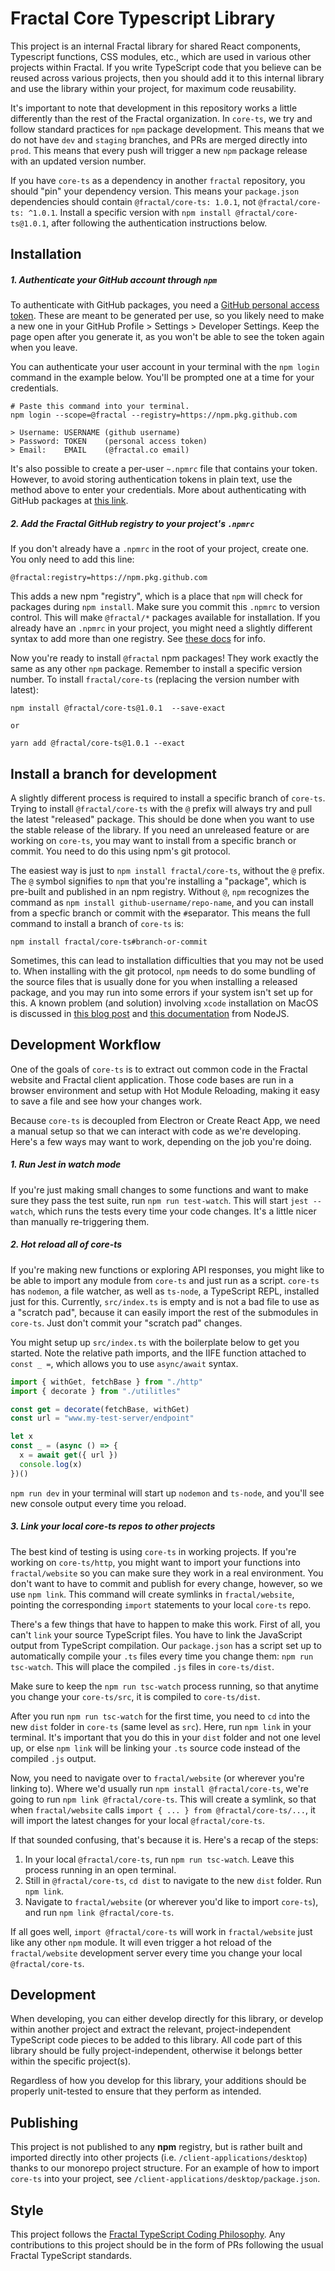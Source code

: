 # Fractal Core Typescript Library

This project is an internal Fractal library for shared React components, Typescript functions, CSS modules, etc., which are used in various other projects within Fractal. If you write TypeScript code that you believe can be reused across various projects, then you should add it to this internal library and use the library within your project, for maximum code reusability.

It's important to note that development in this repository works a little differently than the rest of the Fractal organization. In `core-ts`, we try and follow standard practices for `npm` package development. This means that we do not have `dev` and `staging` branches, and PRs are merged directly into `prod`. This means that every push will trigger a new `npm` package release with an updated version number.

If you have `core-ts` as a dependency in another `fractal` repository, you should "pin" your dependency version. This means your `package.json` dependencies should contain `@fractal/core-ts: 1.0.1`, not `@fractal/core-ts: ^1.0.1`. Install a specific version with `npm install @fractal/core-ts@1.0.1`, after following the authentication instructions below.

## Installation

##### 1. Authenticate your GitHub account through `npm`

To authenticate with GitHub packages, you need a [GitHub personal access token](https://docs.github.com/en/github/authenticating-to-github/creating-a-personal-access-token). These are meant to be generated per use, so you likely need to make a new one in your GitHub Profile > Settings > Developer Settings. Keep the page open after you generate it, as you won't be able to see the token again when you leave.

You can authenticate your user account in your terminal with the `npm login` command in the example below. You'll be prompted one at a time for your credentials.

    # Paste this command into your terminal.
    npm login --scope=@fractal --registry=https://npm.pkg.github.com

    > Username: USERNAME (github username)
    > Password: TOKEN    (personal access token)
    > Email:    EMAIL    (@fractal.co email)

It's also possible to create a per-user `~.npmrc` file that contains your token. However, to avoid storing authentication tokens in plain text, use the method above to enter your credentials. More about authenticating with GitHub packages at [this link](https://docs.github.com/en/packages/guides/configuring-npm-for-use-with-github-packages#authenticating-to-github-packages).

##### 2. Add the Fractal GitHub registry to your project's `.npmrc`

If you don't already have a `.npmrc` in the root of your project, create one. You only need to add this line:

    @fractal:registry=https://npm.pkg.github.com

This adds a new npm "registry", which is a place that `npm` will check for packages during `npm install`. Make sure you commit this `.npmrc` to version control. This will make `@fractal/*` packages available for installation. If you already have an `.npmrc` in your project, you might need a slightly different syntax to add more than one registry. See [these docs](https://docs.github.com/en/packages/guides/configuring-npm-for-use-with-github-packages#publishing-multiple-packages-to-the-same-repository) for info.

Now you're ready to install `@fractal` npm packages! They work exactly the same as any other `npm` package. Remember to install a specific version number. To install `fractal/core-ts` (replacing the version number with latest):

    npm install @fractal/core-ts@1.0.1  --save-exact

    or

    yarn add @fractal/core-ts@1.0.1 --exact

## Install a branch for development

A slightly different process is required to install a specific branch of `core-ts`. Trying to install `@fractal/core-ts` with the `@` prefix will always try and pull the latest "released" package. This should be done when you want to use the stable release of the library. If you need an unreleased feature or are working on `core-ts`, you may want to install from a specific branch or commit. You need to do this using npm's git protocol.

The easiest way is just to `npm install fractal/core-ts`, without the `@` prefix. The `@` symbol signifies to `npm` that you're installing a "package", which is pre-built and published in an npm registry. Without `@`, `npm` recognizes the command as `npm install github-username/repo-name`, and you can install from a specfic branch or commit with the `#`separator. This means the full command to install a branch of `core-ts` is:

```
npm install fractal/core-ts#branch-or-commit
```

Sometimes, this can lead to installation difficulties that you may not be used to. When installing with the git protocol, `npm` needs to do some bundling of the source files that is usually done for you when installing a released package, and you may run into some errors if your system isn't set up for this. A known problem (and solution) involving `xcode` installation on MacOS is discussed in [this blog post](https://medium.com/@mrjohnkilonzi/how-to-resolve-no-xcode-or-clt-version-detected-d0cf2b10a750) and [this documentation](https://github.com/nodejs/node-gyp/blob/master/macOS_Catalina.md) from NodeJS.

## Development Workflow

One of the goals of `core-ts` is to extract out common code in the Fractal website and Fractal client application. Those code bases are run in a browser environment and setup with Hot Module Reloading, making it easy to save a file and see how your changes work.

Because `core-ts` is decoupled from Electron or Create React App, we need a manual setup so that we can interact with code as we're developing. Here's a few ways may want to work, depending on the job you're doing.

##### 1. Run Jest in watch mode

If you're just making small changes to some functions and want to make sure they pass the test suite, run `npm run test-watch`. This will start `jest --watch`, which runs the tests every time your code changes. It's a little nicer than manually re-triggering them.

##### 2. Hot reload all of core-ts

If you're making new functions or exploring API responses, you might like to be able to import any module from `core-ts` and just run as a script. `core-ts` has `nodemon`, a file watcher, as well as `ts-node`, a TypeScript REPL, installed just for this. Currently, `src/index.ts` is empty and is not a bad file to use as a "scratch pad", because it can easily import the rest of the submodules in `core-ts`. Just don't commit your "scratch pad" changes.

You might setup up `src/index.ts` with the boilerplate below to get you started. Note the relative path imports, and the IIFE function attached to `const _ =`, which allows you to use `async/await` syntax.

```js
import { withGet, fetchBase } from "./http"
import { decorate } from "./utilitles"

const get = decorate(fetchBase, withGet)
const url = "www.my-test-server/endpoint"

let x
const _ = (async () => {
  x = await get({ url })
  console.log(x)
})()
```

`npm run dev` in your terminal will start up `nodemon` and `ts-node`, and you'll see new console output every time you reload.

##### 3. Link your local core-ts repos to other projects

The best kind of testing is using `core-ts` in working projects. If you're working on `core-ts/http`, you might want to import your functions into `fractal/website` so you can make sure they work in a real environment. You don't want to have to commit and publish for every change, however, so we use `npm link`. This command will create symlinks in `fractal/website`, pointing the corresponding `import` statements to your local `core-ts` repo.

There's a few things that have to happen to make this work. First of all, you can't `link` your source TypeScript files. You have to link the JavaScript output from TypeScript compilation. Our `package.json` has a script set up to automatically compile your `.ts` files every time you change them: `npm run tsc-watch`. This will place the compiled `.js` files in `core-ts/dist`.

Make sure to keep the `npm run tsc-watch` process running, so that anytime you change your `core-ts/src`, it is compiled to `core-ts/dist`.

After you run `npm run tsc-watch` for the first time, you need to `cd` into the new `dist` folder in `core-ts` (same level as `src`). Here, run `npm link` in your terminal. It's important that you do this in your `dist` folder and not one level up, or else `npm link` will be linking your `.ts` source code instead of the compiled `.js` output.

Now, you need to navigate over to `fractal/website` (or wherever you're linking to). Where we'd usually run `npm install @fractal/core-ts`, we're going to run `npm link @fractal/core-ts`. This will create a symlink, so that when `fractal/website` calls `import { ... } from @fractal/core-ts/...`, it will import the latest changes for your local `@fractal/core-ts`.

If that sounded confusing, that's because it is. Here's a recap of the steps:

1. In your local `@fractal/core-ts`, run `npm run tsc-watch`. Leave this process running in an open terminal.
2. Still in `@fractal/core-ts`, `cd dist` to navigate to the new `dist` folder. Run `npm link`.
3. Navigate to `fractal/website` (or wherever you'd like to import `core-ts`), and run `npm link @fractal/core-ts`.

If all goes well, `import @fractal/core-ts` will work in `fractal/website` just like any other `npm` module. It will even trigger a hot reload of the `fractal/website` development server every time you change your local `@fractal/core-ts`.

## Development

When developing, you can either develop directly for this library, or develop within another project and extract the relevant, project-independent TypeScript code pieces to be added to this library. All code part of this library should be fully project-independent, otherwise it belongs better within the specific project(s).

Regardless of how you develop for this library, your additions should be properly unit-tested to ensure that they perform as intended.

## Publishing

This project is not published to any **npm** registry, but is rather built and imported directly into other projects (i.e. `/client-applications/desktop`) thanks to our monorepo project structure. For an example of how to import `core-ts` into your project, see `/client-applications/desktop/package.json`.

## Style

This project follows the [Fractal TypeScript Coding Philosophy](https://www.notion.so/tryfractal/Typescript-Coding-Philosophy-984288f157fa47f7894c886c6a95e289). Any contributions to this project should be in the form of PRs following the usual Fractal TypeScript standards.
